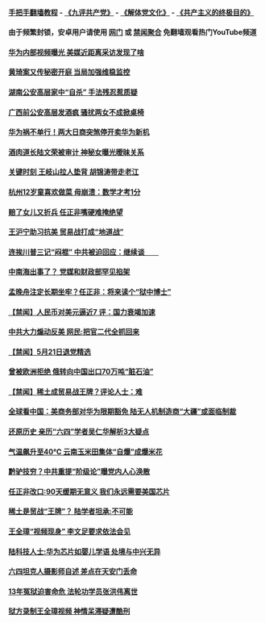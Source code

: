 #### [手把手翻墙教程](https://github.com/gfw-breaker/guides/wiki) -  [《九评共产党》](https://github.com/gfw-breaker/9ping.md?t=05221237) - [《解体党文化》](https://github.com/gfw-breaker/jtdwh.md?t=05221237) - [《共产主义的终极目的》](https://github.com/gfw-breaker/gczydzjmd.md?t=05221237)

#### 由于频繁封锁，安卓用户请使用 [网门](https://github.com/gfw-breaker/bn-android/blob/master/ogate.md?t=05221237) 或 [禁闻聚合](https://github.com/gfw-breaker/bn-android) 免翻墙观看热门YouTube频道 

#### [华为内部视频曝光 美媒近距离采访发现了啥](../pages/prog204/a102584058.md?t=05221237) 

#### [黄琦案又传秘密开庭 当局加强维稳监控](../pages/prog204/a102583981.md?t=05221237) 

#### [湖南公安高层家中“自杀” 手法残忍惹质疑](../pages/prog204/a102583998.md?t=05221237) 


#### [广西前公安高层发酒疯 骚扰两女不成掀桌椅](../pages/prog204/a102583980.md?t=05221237) 

#### [华为祸不单行！两大日商突煞停开卖华为新机](../pages/prog204/a102583943.md?t=05221237) 

#### [酒肉道长陆文荣被审计 神秘女曝光暧昧关系](../pages/prog204/a102583899.md?t=05221237) 

#### [关键时刻 王岐山拉人垫背  胡锦涛带走老江](../pages/prog204/a102583868.md?t=05221237) 

#### [杭州12岁童喜欢做菜 母崩溃：数学才考1分](../pages/prog204/a102583898.md?t=05221237) 

#### [赔了女儿又折兵 任正非嘴硬难掩绝望](../pages/prog204/a102583873.md?t=05221237) 

#### [王沪宁助习抗美 贸易战打成“地道战”](../pages/prog204/a102583872.md?t=05221237) 

#### [连挨川普三记“闷棍” 中共被迫回应：继续谈　　](../pages/prog204/a102583810.md?t=05221237) 

#### [中南海出事了？ 党媒和财政部罕见掐架](../pages/prog204/a102583780.md?t=05221237) 

#### [孟晚舟注定长期坐牢？任正非：将来读个“狱中博士”](../pages/prog204/a102583768.md?t=05221237) 

#### [【禁闻】人民币对美元逼近7 评：国力衰竭加速](../pages/prog204/a102583549.md?t=05221237) 

#### [中共大力煽动反美 网民:把官二代全抓回来](../pages/prog204/a102583744.md?t=05221237) 

#### [【禁闻】5月21日退党精选](../pages/prog204/a102583639.md?t=05221237) 

#### [曾被欧洲拒绝 俄转向中国出口70万吨“脏石油”](../pages/prog204/a102583570.md?t=05221237) 

#### [【禁闻】稀土成贸易战王牌？评论人士：难](../pages/prog204/a102583508.md?t=05221237) 

#### [全球看中国：美商务部对华为限期豁免 陆无人机制造商“大疆”或面临制裁](../pages/prog204/a102583538.md?t=05221237) 

#### [还原历史 亲历“六四”学者吴仁华解析3大疑点](../pages/prog204/a102583446.md?t=05221237) 

#### [气温飙升至40℃  云南玉米田集体“自爆”成爆米花](../pages/prog204/a102583418.md?t=05221237) 

#### [黔驴技穷？中共重提“阶级论”曝党内人心涣散](../pages/prog204/a102583406.md?t=05221237) 

#### [任正非改口:90天缓期无意义 我们永远需要美国芯片](../pages/prog204/a102583337.md?t=05221237) 

#### [稀土是贸战“王牌”？ 陆学者坦承:不可能](../pages/prog204/a102583391.md?t=05221237) 

#### [王全璋“视频现身” 李文足要求依法会见](../pages/prog204/a102583333.md?t=05221237) 

#### [陆科技人士:华为芯片如婴儿学语 处境与中兴无异](../pages/prog204/a102582682.md?t=05221237) 

#### [六四坦克人摄影师自述 差点在天安门丢命](../pages/prog204/a102583318.md?t=05221237) 

#### [13年冤狱迫害命危 法轮功学员张洪伟离世](../pages/prog204/a102583311.md?t=05221237) 

#### [狱方录制王全璋视频 神情呆滞疑遭酷刑](../pages/prog204/a102583243.md?t=05221237) 

